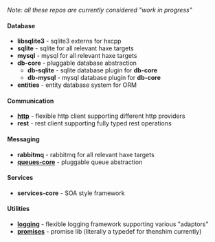 _Note: all these repos are currently considered "work in progress"_

<h4>Database</h4>

- __libsqlite3__ - sqlite3 externs for hxcpp
- __sqlite__ - sqlite for all relevant haxe targets
- __mysql__ - mysql for all relevant haxe targets
- __db-core__ - pluggable database abstraction
  - __db-sqlite__ - sqlite database plugin for __db-core__
  - __db-mysql__ - mysql database plugin for __db-core__
- __entities__ - entity database system for ORM

<h4>Communication</h4>

- [__http__](https://github.com/core-haxe/http) - flexible http client supporting different http providers
- __rest__ - rest client supporting fully typed rest operations

<h4>Messaging</h4>

- __rabbitmq__ - rabbitmq for all relevant haxe targets
- [__queues-core__](https://github.com/core-haxe/queues-core) - pluggable queue abstraction

<h4>Services</h4>

- __services-core__ - SOA style framework

<h4>Utilities</h4>

- [__logging__](https://github.com/core-haxe/logging) - flexible logging framework supporting various "adaptors"
- [__promises__](https://github.com/core-haxe/promises) - promise lib (literally a typedef for thenshim currently)
